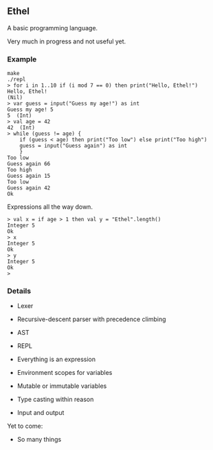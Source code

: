 ## Ethel

A basic programming language.

Very much in progress and not useful yet.

### Example

```
make
./repl
> for i in 1..10 if (i mod 7 == 0) then print("Hello, Ethel!")
Hello, Ethel!
(Nil)
> var guess = input("Guess my age!") as int
Guess my age! 5
5  (Int)
> val age = 42
42  (Int)
> while (guess != age) {
    if (guess < age) then print("Too low") else print("Too high")
    guess = input("Guess again") as int
    }
Too low
Guess again 66
Too high
Guess again 15
Too low
Guess again 42
Ok
```

Expressions all the way down.

```
> val x = if age > 1 then val y = "Ethel".length()
Integer 5
Ok
> x
Integer 5
Ok
> y
Integer 5
Ok
>
```

### Details

- Lexer
- Recursive-descent parser with precedence climbing
- AST
- REPL

- Everything is an expression
- Environment scopes for variables
- Mutable or immutable variables
- Type casting within reason
- Input and output
 
Yet to come:
- So many things

